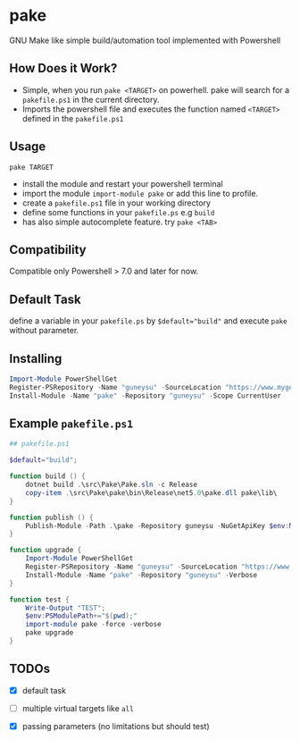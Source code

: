 # pake
GNU Make like simple build/automation tool implemented with Powershell

## How Does it Work?

- Simple, when you run `pake <TARGET>` on powerhell. pake will search for a `pakefile.ps1` in the current directory.
- Imports the powershell file and executes the function named `<TARGET>` defined in the `pakefile.ps1`

## Usage

`pake TARGET`

- install the module and restart your powershell terminal
- import the module `import-module pake` or add this line to profile.
- create a `pakefile.ps1` file in your working directory
- define some functions in your `pakefile.ps` e.g `build`
- has also simple autocomplete feature. try `pake <TAB>`

## Compatibility
Compatible only Powershell > 7.0 and later for now.

## Default Task
define a variable in your `pakefile.ps` by `$default="build"` and execute `pake`
without parameter.

## Installing

```powershell
Import-Module PowerShellGet
Register-PSRepository -Name "guneysu" -SourceLocation "https://www.myget.org/F/guneysu/api/v2"
Install-Module -Name "pake" -Repository "guneysu" -Scope CurrentUser
```
## Example `pakefile.ps1`

```powershell
## pakefile.ps1

$default="build";

function build () {
    dotnet build .\src\Pake\Pake.sln -c Release
    copy-item .\src\Pake\pake\bin\Release\net5.0\pake.dll pake\lib\
}

function publish () {
    Publish-Module -Path .\pake -Repository guneysu -NuGetApiKey $env:MYGET_SECRET
}

function upgrade {
    Import-Module PowerShellGet
    Register-PSRepository -Name "guneysu" -SourceLocation "https://www.myget.org/F/guneysu/api/v2"
    Install-Module -Name "pake" -Repository "guneysu" -Verbose
}

function test {
    Write-Output "TEST";
    $env:PSModulePath+="$(pwd);"
    import-module pake -force -verbose
    pake upgrade
}
```

## TODOs

- [x] default task
- [ ] multiple virtual targets like `all`
- [x] passing parameters (no limitations but should test)

